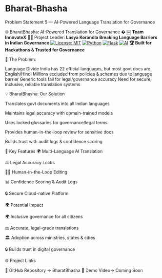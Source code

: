 # Bharat-Bhasha
Problem Statement 5 — AI-Powered Language Translation for Governance


 🌐 BharatBhasha: AI-Powered Translation for Governance
�
￼ **Team InnovateX** 👩‍💻 Project Leader: **Lasya Korandla** **Breaking Language Barriers in Indian Governance** [![License: MIT](https://img.shields.io/badge/License-MIT-yellow.svg)]() [![Python](https://img.shields.io/badge/Python-3.9+-blue.svg)]() [![Flask](https://img.shields.io/badge/Backend-Django%20%7C%20Flask-red.svg)]() [![AI](https://img.shields.io/badge/AI-IndicTrans%20%7C%20Gemini%20%7C%20Transformers-green.svg)]() **🏆 Built for Hackathons & Trusted for Governance** 

🚨 The Problem: 

Language Divide
India has 22 official languages, but most govt docs are English/Hindi
Millions excluded from policies & schemes due to language barrier
Generic tools fail for legal/governance accuracy
Need for secure, inclusive, reliable translation systems

💡 BharatBhasha: Our Solution

Translates govt documents into all Indian languages

Maintains legal accuracy with domain-trained models

Uses locked glossaries for governance/legal terms

Provides human-in-the-loop review for sensitive docs

Builds trust with audit logs & confidence scoring

🔑 Key Features
🌍 Multi-Language AI Translation

⚖️ Legal Accuracy Locks

👩‍⚖️ Human-in-the-Loop Editing

📊 Confidence Scoring & Audit Logs

🔒 Secure Cloud-native Platform

🌍 Potential Impact

🌍 Inclusive governance for all citizens

⚖️ Accurate, legal-grade translations

🏛 Adoption across ministries, states & cities

🔒 Builds trust in digital governance


🌐 Project Links

📂 GitHub Repository → BharatBhasha
🎥 Demo Video→ Coming Soon
